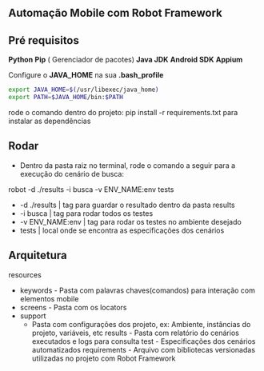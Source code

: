 
## Automação Mobile com Robot Framework

## Pré requisitos
**Python**
**Pip** ( Gerenciador de pacotes)
**Java JDK**
**Android SDK**
**Appium**

Configure o **JAVA_HOME** na sua **.bash_profile**
```bash
export JAVA_HOME=$(/usr/libexec/java_home)
export PATH=$JAVA_HOME/bin:$PATH
```

rode o comando dentro do projeto: pip install -r requirements.txt para instalar as dependências

## Rodar
- Dentro da pasta raiz no terminal, rode o comando a seguir para a execução do cenário de busca:

robot -d ./results -i busca -v ENV_NAME:env tests

-  -d ./results     |  tag para guardar o resultado dentro da pasta results
-  -i busca         |  tag para rodar todos os testes
-  -v ENV_NAME:env  |  tag para rodar os testes no ambiente desejado
-  tests            |  local onde se encontra as especificações dos cenários

## Arquitetura

resources
 -  keywords - Pasta com palavras chaves(comandos) para interação com elementos mobile
 -  screens -  Pasta com os locators
 -  support
    -  Pasta com configurações dos projeto, ex: Ambiente, instâncias do projeto, variáveis, etc
results - Pasta com relatório do cenários executados e logs para consulta
test - Especificações dos cenários automatizados
requirements - Arquivo com bibliotecas versionadas utilizadas no projeto com Robot Framework
